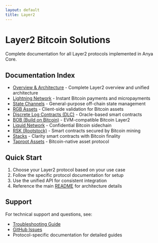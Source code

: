 ```yaml
---
layout: default
title: Layer2
---
```


# Layer2 Bitcoin Solutions

Complete documentation for all Layer2 protocols implemented in Anya Core.

## Documentation Index

- [Overview & Architecture](README.md) - Complete Layer2 overview and unified architecture
- [Lightning Network](lightning.md) - Instant Bitcoin payments and micropayments
- [State Channels](state_channels.md) - General-purpose off-chain state management
- [RGB Assets](rgb.md) - Client-side validation for Bitcoin assets
- [Discrete Log Contracts (DLC)](dlc.md) - Oracle-based smart contracts
- [BOB (Build on Bitcoin)](bob.md) - EVM-compatible Bitcoin Layer2
- [Liquid Network](liquid.md) - Confidential Bitcoin sidechain
- [RSK (Rootstock)](rsk.md) - Smart contracts secured by Bitcoin mining
- [Stacks](stacks.md) - Clarity smart contracts with Bitcoin finality
- [Taproot Assets](taproot_assets.md) - Bitcoin-native asset protocol

## Quick Start

1. Choose your Layer2 protocol based on your use case
2. Follow the specific protocol documentation for setup
3. Use the unified API for consistent integration
4. Reference the main [README](README.md) for architecture details

## Support

For technical support and questions, see:

- [Troubleshooting Guide](README.md#troubleshooting)
- [GitHub Issues](https://github.com/anya-org/anya-core/issues)
- Protocol-specific documentation for detailed guides
